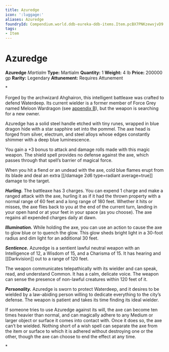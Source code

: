 ```yaml
---
title: Azuredge
icon: ':luggage:'
aliases: Azuredge
foundryId: Compendium.world.ddb-eureka-ddb-items.Item.pcBX7PNKzewvjvD9
tags:
- Item
---
```


# Azuredge

**Azuredge**
_Martialm_
**Type:** Martialm
**Quantity:** 1
**Weight:** 4 lb
**Price:** 200000 gp
**Rarity:** Legendary
**Attunement:** Requires Attunement

*<p>Forged by the archwizard Ahghairon, this intelligent battleaxe was crafted to defend Waterdeep. Its current wielder is a former member of Force Grey named Meloon Wardragon (see <a title="appendix B" href="https://www.dndbeyond.com/sources/wdh/monsters-and-npcs#MeloonWardragon">appendix B</a>), but the weapon is searching for a new owner.

Azuredge has a solid steel handle etched with tiny runes, wrapped in blue dragon hide with a star sapphire set into the pommel. The axe head is forged from silver, electrum, and steel alloys whose edges constantly shimmer with a deep blue luminescence.

You gain a +3 bonus to attack and damage rolls made with this magic weapon. The shield spell provides no defense against the axe, which passes through that spell’s barrier of magical force.

When you hit a fiend or an undead with the axe, cold blue flames erupt from its blade and deal an extra  [[/damage 2d6 type=radiant average=true]] damage to the target.

***Hurling.*** The battleaxe has 3 charges. You can expend 1 charge and make a ranged attack with the axe, hurling it as if it had the thrown property with a normal range of 60 feet and a long range of 180 feet. Whether it hits or misses, the axe flies back to you at the end of the current turn, landing in your open hand or at your feet in your space (as you choose). The axe regains all expended charges daily at dawn.

***Illumination.*** While holding the axe, you can use an action to cause the axe to glow blue or to quench the glow. This glow sheds bright light in a 30-foot radius and dim light for an additional 30 feet.

***Sentience.*** Azuredge is a sentient lawful neutral weapon with an Intelligence of 12, a Wisdom of 15, and a Charisma of 15. It has hearing and [[Darkvision]] out to a range of 120 feet.

The weapon communicates telepathically with its wielder and can speak, read, and understand Common. It has a calm, delicate voice. The weapon can sense the presence of non-lawful creatures within 120 feet of it.

***Personality.*** Azuredge is sworn to protect Waterdeep, and it desires to be wielded by a law-abiding person willing to dedicate everything to the city’s defense. The weapon is patient and takes its time finding its ideal wielder.

If someone tries to use Azuredge against its will, the axe can become ten times heavier than normal, and can magically adhere to any Medium or larger object or surface it comes into contact with. Once it does so, the axe can’t be wielded. Nothing short of a wish spell can separate the axe from the item or surface to which it is adhered without destroying one or the other, though the axe can choose to end the effect at any time.</p>*